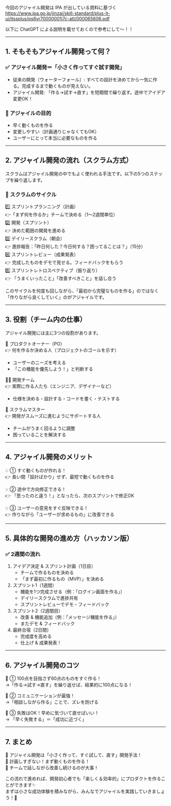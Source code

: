 今回のアジャイル開発は IPA が出している資料に基づく
https://www.ipa.go.jp/jinzai/skill-standard/plus-it-ui/itssplus/ps6vr70000001i7c-att/000065606.pdf


以下に ChatGPT による説明を載せておくので参考にして～！！

---

## 1. そもそもアジャイル開発って何？  
### ✅ アジャイル開発＝「小さく作ってすぐ試す開発」
- 従来の開発（ウォーターフォール）: すべての設計を決めてから一気に作る。完成するまで動くものが見えない。  
- アジャイル開発: 「作る→試す→直す」を短期間で繰り返す。途中でアイデア変更OK！  

### 🎯 アジャイルの目的
- 早く動くものを作る
- 変更しやすい（計画通りじゃなくてもOK）
- ユーザーにとって本当に必要なものを作る

---

## 2. アジャイル開発の流れ（スクラム方式）
スクラムはアジャイル開発の中でもよく使われる手法です。以下の5つのステップを繰り返します。

### 🔄 スクラムのサイクル
1️⃣ スプリントプランニング（計画）  
👉「まず何を作るか」チームで決める（1～2週間単位）  
2️⃣ 開発（スプリント）  
👉 決めた範囲の開発を進める  
3️⃣ デイリースクラム（朝会）  
👉 進捗報告：「昨日何した？今日何する？困ってることは？」（15分）  
4️⃣ スプリントレビュー（成果発表）  
👉 完成したものをデモで見せる。フィードバックをもらう  
5️⃣ スプリントレトロスペクティブ（振り返り）  
👉 「うまくいったこと」「改善すべきこと」を話し合う  

このサイクルを何度も回しながら、「最初から完璧なものを作る」のではなく「作りながら良くしていく」のがアジャイルです。

---

## 3. 役割（チーム内の仕事）
アジャイル開発には主に3つの役割があります。

👑 プロダクトオーナー（PO）  
👉 何を作るか決める人（プロジェクトのゴールを示す）  
- ユーザーのニーズを考える  
- 「この機能を優先しよう！」と判断する  

👨‍💻 開発チーム  
👉 実際に作る人たち（エンジニア、デザイナーなど）  
- 仕様を決める・設計する・コードを書く・テストする  

🚀 スクラムマスター  
👉 開発がスムーズに進むようにサポートする人  
- チームがうまく回るように調整  
- 困っていることを解決する  

---

## 4. アジャイル開発のメリット
💡 ① すぐ動くものが作れる！  
👉 長い間「設計ばかり」せず、最短で動くものを作る  

💡 ② 途中で方向修正できる！  
👉 「思ったのと違う！」となったら、次のスプリントで修正OK  

💡 ③ ユーザーの意見をすぐ反映できる！  
👉 作りながら「ユーザーが求めるもの」に改善できる  

---

## 5. 具体的な開発の進め方（ハッカソン版）
### ✅ 2週間の流れ
1. アイデア決定 & スプリント計画（1日目）  
   - チームで作るものを決める  
   - 「まず最初に作るもの（MVP）」を決める  
2. スプリント1（1週間）  
   - 機能を1つ完成させる（例：「ログイン画面を作る」）  
   - デイリースクラムで進捗共有  
   - スプリントレビューでデモ・フィードバック  
3. スプリント2（2週間目）  
   - 改善 & 機能追加（例：「メッセージ機能を作る」）  
   - またデモ & フィードバック  
4. 最終合宿（2日間）  
   - 完成度を高める  
   - 仕上げ & 成果発表！  

---

## 6. アジャイル開発のコツ
🎯 ① 100点を目指さず60点のものをすぐ作る！  
→「作る→試す→直す」を繰り返せば、結果的に100点になる！  

🎯 ② コミュニケーションが最強！  
→「相談しながら作る」ことで、ズレを防げる  

🎯 ③ 失敗はOK！早めに気づいて直せばいい！  
→ 「早く失敗する」＝「成功に近づく」  

---

## 7. まとめ
🔹 アジャイル開発は「小さく作って、すぐ試して、直す」開発手法！  
🔹 計画しすぎない！まず動くものを作る！  
🔹 チームで話しながら改善し続けるのが大事！  

この流れで進めれば、開発初心者でも「楽しく＆効率的」にプロダクトを作ることができます✨  
まずは小さな成功体験を積みながら、みんなでアジャイルを実践していきましょう！🚀
